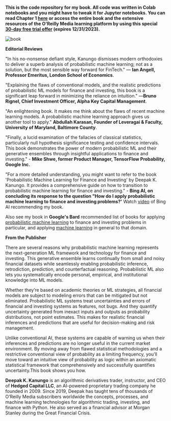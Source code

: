 **This is the code repository for my book. All code was written in Colab notebooks and you might have to tweak it for Jupyter notebooks.
You can read Chapter 1 [here](https://www.oreilly.com/library/view/probabilistic-machine-learning/9781492097662/ch01.html) or access the entire book and the extensive resources of the O'Reilly Media learning platform by using this special [30-day free trial offer](https://oreillymedia.pxf.io/c/5025539/1902024/15173) (expires 12/31/2023).**

![book](https://github.com/dkanungo/Probabilistic-ML-for-finance-and-investing/assets/43560983/aefb4507-37c7-4d4a-9c9a-027a6504b415)

**Editorial Reviews**

"In his no-nonsense defiant style, Kanungo dismisses modern orthodoxies to deliver a superb analysis of probabilistic machine learning; not as a solution, but the most sensible way forward for FinTech." — **Ian Angell, Professor Emeritus, London School of Economics**.

"Explaining the flaws of conventional models, and the realistic predictions of probabilistic ML models for finance and investing, this book is a significant leap forward in minimizing the reliance on intuition." —**Bruno Rignel, Chief Investment Officer, Alpha Key Capital Management**.

"An enlightening book. It makes me think about the flaws of recent machine learning models. A probabilistic machine learning approach gives us another tool to apply." **Abdullah Karasan, Founder of Leveragai & Faculty, University of Maryland, Baltimore County**.

"Finally, a lucid examination of the fallacies of classical statistics, particularly null hypothesis significance testing and confidence intervals. This book demonstrates the power of modern probabilistic ML and their generative ensembles through insightful applications to finance and investing." - **Mike Shwe, former Product Manager, TensorFlow Probability, Google Inc.**

"For a more detailed understanding, you might want to refer to the book 'Probabilistic Machine Learning for Finance and Investing' by Deepak K. Kanungo. It provides a comprehensive guide on how to transition to probabilistic machine learning for finance and investing." - **Bing AI, on concluding its response to the question "How do I apply probabilistic machine learning to finance and investing problems?'**
Watch [video](https://drive.google.com/file/d/1H_eG-EvFboAfSKfC3l0fINjSRuBnLFET/view?usp=sharing) of Bing AI recommending my book.

Also see my book in **Google's Bard** recommended list of books for applying [probabilistic machine learning](https://drive.google.com/file/d/1mLnV08eeDu3f3CfKAlS99tUUelNUoxAo/view?usp=sharing) to finance and investing problems in particular, and applying [machine learning](https://drive.google.com/file/d/1l-6Bmh2r0zVN871cBRVYmzT2la8i9h4t/view?usp=sharing) in general to that domain.

**From the Publisher**

There are several reasons why probabilistic machine learning represents the next-generation ML framework and technology for finance and investing. This generative ensemble learns continually from small and noisy financial datasets while seamlessly enabling probabilistic inference, retrodiction, prediction, and counterfactual reasoning. Probabilistic ML also lets you systematically encode personal, empirical, and institutional knowledge into ML models.

Whether they’re based on academic theories or ML strategies, all financial models are subject to modeling errors that can be mitigated but not eliminated. Probabilistic ML systems treat uncertainties and errors of financial and investing systems as features, not bugs. And they quantify uncertainty generated from inexact inputs and outputs as probability distributions, not point estimates. This makes for realistic financial inferences and predictions that are useful for decision-making and risk management.

Unlike conventional AI, these systems are capable of warning us when their inferences and predictions are no longer useful in the current market environment. By moving away from flawed statistical methodologies and a restrictive conventional view of probability as a limiting frequency, you’ll move toward an intuitive view of probability as logic within an axiomatic statistical framework that comprehensively and successfully quantifies uncertainty.This book shows you how.

**Deepak K. Kanungo** is an algorithmic derivatives trader, instructor, and CEO of **Hedged Capital LLC**, an AI-powered proprietary trading company he founded in 2009. Since 2019, Deepak has taught tens of thousands of O’Reilly Media subscribers worldwide the concepts, processes, and machine learning technologies for algorithmic trading, investing, and finance with Python. He also served as a financial advisor at Morgan Stanley during the Great Financial Crisis.
